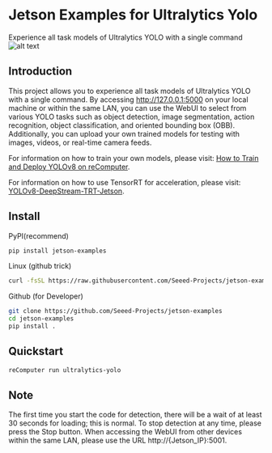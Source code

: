 # Jetson Examples for Ultralytics Yolo
Experience all task models of Ultralytics YOLO with a single command
![alt text](image.png)
##
## Introduction
This project allows you to experience all task models of Ultralytics YOLO with a single command. By accessing http://127.0.0.1:5000 on your local machine or within the same LAN, you can use the WebUI to select from various YOLO tasks such as object detection, image segmentation, action recognition, object classification, and oriented bounding box (OBB). Additionally, you can upload your own trained models for testing with images, videos, or real-time camera feeds.

For information on how to train your own models, please visit: [How to Train and Deploy YOLOv8 on reComputer](https://wiki.seeedstudio.com/How_to_Train_and_Deploy_YOLOv8_on_reComputer/).

For information on how to use TensorRT for acceleration, please visit: [YOLOv8-DeepStream-TRT-Jetson](https://wiki.seeedstudio.com/YOLOv8-DeepStream-TRT-Jetson/).

## Install

PyPI(recommend)

```sh
pip install jetson-examples
```

Linux (github trick)
```sh
curl -fsSL https://raw.githubusercontent.com/Seeed-Projects/jetson-examples/main/install.sh | sh
```

Github (for Developer)

```sh
git clone https://github.com/Seeed-Projects/jetson-examples
cd jetson-examples
pip install .
```

## Quickstart
```sh
reComputer run ultralytics-yolo
```

## Note
The first time you start the code for detection, there will be a wait of at least 30 seconds for loading; this is normal. To stop detection at any time, please press the Stop button. When accessing the WebUI from other devices within the same LAN, please use the URL http://{Jetson_IP}:5001.
